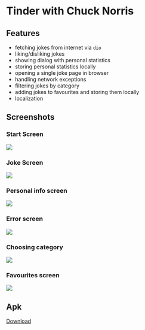 # Tinder with Chuck Norris

## Features
- fetching jokes from internet via ```dio```
- liking/disliking jokes
- showing dialog with personal statistics
- storing personal statistics locally
- opening a single joke page in browser
- handling network exceptions
- filtering jokes by category
- adding jokes to favourites and storing them locally
- localization

## Screenshots
### Start Screen
![](https://i.imgur.com/7X7J4YA.png)
### Joke Screen
![](https://i.imgur.com/kunzwS0.png)
### Personal info screen
![](https://i.imgur.com/Dog3rJ5.png)
### Error screen
![](https://i.imgur.com/CBMHdsc.png)
### Choosing category
![](https://i.imgur.com/Q85nH1y.png)
### Favourites screen
![](https://i.imgur.com/vhYaLib.png)




## Apk

[Download](https://drive.google.com/file/d/1EHDrIAEMKEEOsiYHLrDx5j0Y6VHJ5lK7/view?usp=sharing)
